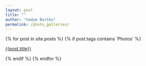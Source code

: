 ```yaml
---
layout: post
title: ""
author: "Vadym Bartko"
permalink: /photo_galleries/
---
```


{%  for post in site.posts %}
{%       if post.tags contains 'Photos' %}
   <p><a href="{{post.url}}">{{post.title}}</a></p> 
{%       endif %}
{%  endfor %}